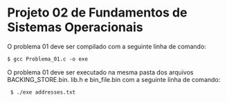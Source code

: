 # Projeto 02 de Fundamentos de Sistemas Operacionais

O problema 01 deve ser compilado com a seguinte linha de comando:
``` markdown
$ gcc Problema_01.c -o exe
```

O problema 01 deve ser executado na mesma pasta dos arquivos BACKING_STORE.bin. lib.h e bin_file.bin com a seguinte linha de comando: 
```
 $ ./exe addresses.txt
```


